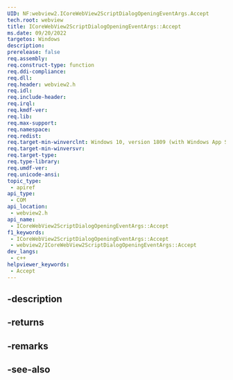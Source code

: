 ```yaml
---
UID: NF:webview2.ICoreWebView2ScriptDialogOpeningEventArgs.Accept
tech.root: webview
title: ICoreWebView2ScriptDialogOpeningEventArgs::Accept
ms.date: 09/20/2022
targetos: Windows
description: 
prerelease: false
req.assembly: 
req.construct-type: function
req.ddi-compliance: 
req.dll: 
req.header: webview2.h
req.idl: 
req.include-header: 
req.irql: 
req.kmdf-ver: 
req.lib: 
req.max-support: 
req.namespace: 
req.redist: 
req.target-min-winverclnt: Windows 10, version 1809 (with Windows App SDK 1.1 or later)
req.target-min-winversvr: 
req.target-type: 
req.type-library: 
req.umdf-ver: 
req.unicode-ansi: 
topic_type:
 - apiref
api_type:
 - COM
api_location:
 - webview2.h
api_name:
 - ICoreWebView2ScriptDialogOpeningEventArgs::Accept
f1_keywords:
 - ICoreWebView2ScriptDialogOpeningEventArgs::Accept
 - webview2/ICoreWebView2ScriptDialogOpeningEventArgs::Accept
dev_langs:
 - c++
helpviewer_keywords:
 - Accept
---
```


## -description

## -returns

## -remarks

## -see-also

